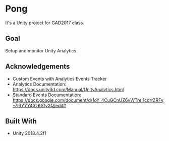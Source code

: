 # Pong
It's a Unity project for GAD2017 class.

## Goal
Setup and monitor Unity Analytics.

## Acknowledgements
* Custom Events with Analytics Events Tracker </br>
* Analytics Documentation: https://docs.unity3d.com/Manual/UnityAnalytics.html </br>
* Standard Events Documentation: https://docs.google.com/document/d/1oY_4CuGCnUZ6vWTreI1cdrrZRFy-7I6YYY43zKSfyXQ/edit# </br>

## Built With
* Unity 2018.4.2f1

